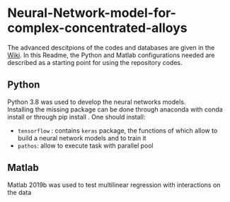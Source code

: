 # Neural-Network-model-for-complex-concentrated-alloys


The advanced descitpions of the codes and databases are given in the [Wiki](https://github.com/EliseGarel/Neural-Network-model-for-complex-concentrated-alloys/wiki).
In this Readme, the Python and Matlab configurations needed are described as a starting point for using the repository codes. 

## Python
Python 3.8 was used to develop the neural networks models.\
Installing the missing package can be done through anaconda with conda install <package> or through pip install <package>. One should install: 
  - ``tensorflow`` : contains ``keras`` package, the functions of which allow to build a neural network models and to train it
  - ``pathos``: allow to execute task with parallel pool

## Matlab
Matlab 2019b was used to test multilinear regression with interactions on the data
